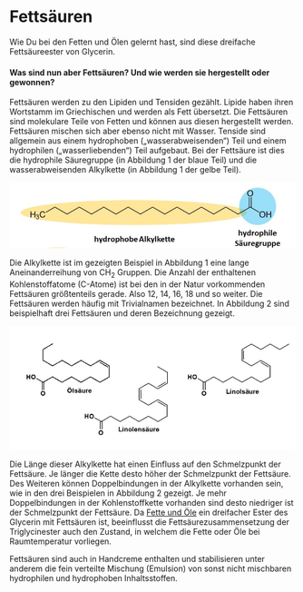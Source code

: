 # Fettsäuren

Wie Du bei den Fetten und Ölen gelernt hast, sind diese dreifache Fettsäureester von Glycerin.

#### Was sind nun aber Fettsäuren? Und wie werden sie hergestellt oder gewonnen?

Fettsäuren werden zu den Lipiden und Tensiden gezählt. Lipide haben ihren Wortstamm
im Griechischen und werden als Fett übersetzt. Die Fettsäuren sind molekulare Teile von
Fetten und können aus diesen hergestellt werden. Fettsäuren mischen sich aber ebenso nicht mit Wasser.
Tenside sind allgemein aus einem hydrophoben („wasserabweisenden“)
Teil und einem hydrophilen („wasserliebenden“) Teil aufgebaut.
Bei der Fettsäure ist dies die hydrophile Säuregruppe (in Abbildung 1 der blaue Teil)
und die wasserabweisenden Alkylkette (in Abbildung 1 der gelbe Teil).

![Stearinsäure oder *n*-Octadecansäure als Beispiel einer Fettsäure. Die Alkylkette als hydrophoben Molekülteil ist gelb eingefärbt und die Säuregruppe als hydrophiler Teil ist blau eingefärbt.](./abb/zutaten/Fettsaeure.jpg)

Die Alkylkette ist im gezeigten Beispiel in Abbildung 1 eine lange Aneinanderreihung von CH<sub>2</sub> Gruppen.
Die Anzahl der enthaltenen Kohlenstoffatome (C-Atome) ist bei den in der Natur
vorkommenden Fettsäuren größtenteils gerade. Also 12, 14, 16, 18 und so weiter.
Die Fettsäuren werden häufig mit Trivialnamen bezeichnet. In Abbildung 2 sind beispielhaft
drei Fettsäuren und deren Bezeichnung gezeigt.

![Beispiel von drei natürlichen Speisefettsäuren mit einer (Ölsäure), zwei (Linolensäure) oder drei (Linolsäure) Kohlenstoff-Doppelbindungen (C=C).](./abb/zutaten/DreiFettsaeuren.jpg)

Die Länge dieser Alkylkette hat einen Einfluss auf den Schmelzpunkt der Fettsäure.
Je länger die Kette desto höher der Schmelzpunkt der Fettsäure.
Des Weiteren können Doppelbindungen in der Alkylkette vorhanden sein,
wie in den drei Beispielen in Abbildung 2 gezeigt. Je mehr Doppelbindungen in der
Kohlenstoffkette vorhanden sind desto niedriger ist der Schmelzpunkt der Fettsäure.
Da [Fette und Öle](./FetteOele.md) ein dreifacher Ester des Glycerin mit Fettsäuren ist,
beeinflusst die Fettsäurezusammensetzung der Triglycinester auch den Zustand, in welchem die
Fette oder Öle bei Raumtemperatur vorliegen.

Fettsäuren sind auch in Handcreme enthalten und stabilisieren unter anderem
die fein verteilte Mischung (Emulsion) von sonst nicht mischbaren hydrophilen und
hydrophoben Inhaltsstoffen.
